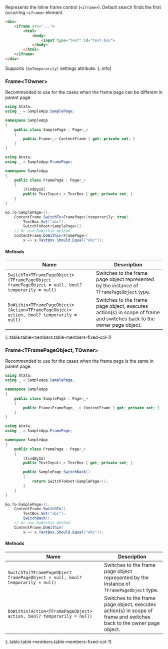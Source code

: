 Represents the inline frame control (`<iframe>`). Default search finds the first occurring `<iframe>` element.

```html
<div>
    <iframe src="...">
        <html>
            <body>
                <input type="text" id="text-box">
            </body>
        </html>
    </iframe>
</div>
```

Supports `[GoTemporarily]` settings attribute.
{:.info}

### Frame&lt;TOwner>

Recommended to use for the cases when the frame page can be different in parent page.

```cs
using Atata;
using _ = SampleApp.SamplePage;

namespace SampleApp
{
    public class SamplePage : Page<_>
    {
        public Frame<_> ContentFrame { get; private set; }
    }
}
```
```cs
using Atata;
using _ = SampleApp.FramePage;

namespace SampleApp
{
    public class FramePage : Page<_>
    {
        [FindById]
        public TextInput<_> TextBox { get; private set; }
    }
}
```
```cs
Go.To<SamplePage>().
    ContentFrame.SwitchTo<FramePage>(temporarily: true).
        TextBox.Set("abc").
        SwitchToRoot<SamplePage>().
    // Or use DoWithin method
    ContentFrame.DoWithin<FramePage>(
        x => x.TextBox.Should.Equal("abc"));
```

#### Methods

Name | Description
---- | -----------
`SwitchTo<TFramePageObject>(TFramePageObject framePageObject = null, bool? temporarily = null)` | Switches to the frame page object represented by the instance of `TFramePageObject` type.
`DoWithin<TFramePageObject>(Action<TFramePageObject> action, bool? temporarily = null)` | Switches to the frame page object, executes action(s) in scope of frame and switches back to the owner page object.
{:.table.table-members.table-members-fixed-col-1}

### Frame<TFramePageObject, TOwner>

Recommended to use for the cases when the frame page is the same in parent page.

```cs
using Atata;
using _ = SampleApp.SamplePage;

namespace SampleApp
{
    public class SamplePage : Page<_>
    {
        public Frame<FramePage, _> ContentFrame { get; private set; }
    }
}
```
```cs
using Atata;
using _ = SampleApp.FramePage;

namespace SampleApp
{
    public class FramePage : Page<_>
    {
        [FindById]
        public TextInput<_> TextBox { get; private set; }

        public SamplePage SwitchBack()
        {
            return SwitchToRoot<SamplePage>();
        }
    }
}
```
```cs
Go.To<SamplePage>().
    ContentFrame.SwitchTo().
        TextBox.Set("abc").
        SwitchBack().
    // Or use DoWithin method
    ContentFrame.DoWithin(
        x => x.TextBox.Should.Equal("abc"));
```

#### Methods

Name | Description
---- | -----------
`SwitchTo(TFramePageObject framePageObject = null, bool? temporarily = null)` | Switches to the frame page object represented by the instance of `TFramePageObject` type.
`DoWithin(Action<TFramePageObject> action, bool? temporarily = null)` | Switches to the frame page object, executes action(s) in scope of frame and switches back to the owner page object.
{:.table.table-members.table-members-fixed-col-1}